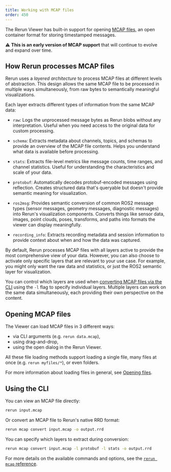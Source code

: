```yaml
---
title: Working with MCAP files
order: 450
---
```


The Rerun Viewer has built-in support for opening [MCAP files](https://mcap.dev/), an open container format for storing timestamped messages.

⚠️ **This is an early version of MCAP support** that will continue to evolve and expand over time.

## How Rerun processes MCAP files

Rerun uses a _layered architecture_ to process MCAP files at different levels of abstraction. This design allows the same MCAP file to be processed in multiple ways simultaneously, from raw bytes to semantically meaningful visualizations.

Each layer extracts different types of information from the same MCAP data:

- `raw`: Logs the unprocessed message bytes as Rerun blobs without any interpretation. Useful when you need access to the original data for custom processing.

- `schema`: Extracts metadata about channels, topics, and schemas to provide an overview of the MCAP file contents. Helps you understand what data is available before processing.

- `stats`: Extracts file-level metrics like message counts, time ranges, and channel statistics. Useful for understanding the characteristics and scale of your data.

- `protobuf`: Automatically decodes protobuf-encoded messages using reflection. Creates structured data that's queryable but doesn't provide semantic meaning for visualization.

- `ros2msg`: Provides semantic conversion of common ROS2 message types (sensor messages, geometry messages, diagnostic messages) into Rerun's visualization components. Converts things like sensor data, images, point clouds, poses, transforms, and paths into formats the viewer can display meaningfully.

- `recording_info`: Extracts recording metadata and session information to provide context about when and how the data was captured.

By default, Rerun processes MCAP files with all layers active to provide the most comprehensive view of your data. However, you can also choose to activate only specific layers that are relevant to your use case. For example, you might only want the raw data and statistics, or just the ROS2 semantic layer for visualization.

You can control which layers are used when [converting MCAP files via the CLI](../../reference/cli.md#rerun-mcap) using the `-l` flag to specify individual layers. Multiple layers can work on the same data simultaneously, each providing their own perspective on the content.

## Opening MCAP files

The Viewer can load MCAP files in 3 different ways:

- via CLI arguments (e.g. `rerun data.mcap`),
- using drag-and-drop,
- using the open dialog in the Rerun Viewer.

All these file loading methods support loading a single file, many files at once (e.g. `rerun myfiles/*`), or even folders.

For more information about loading files in general, see [Opening files](./data-in/open-any-file.md).

## Using the CLI

You can view an MCAP file directly:

```bash
rerun input.mcap
```

Or convert an MCAP file to Rerun's native RRD format:

```bash
rerun mcap convert input.mcap -o output.rrd
```

You can specify which layers to extract during conversion:

```bash
rerun mcap convert input.mcap -l protobuf -l stats -o output.rrd
```

For more details on the available commands and options, see the [`rerun mcap` reference](../../reference/cli.md#rerun-mcap).
